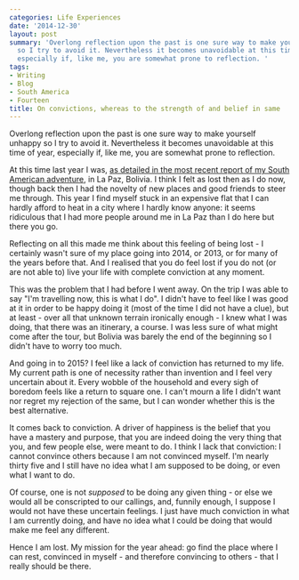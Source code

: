 ```yaml
---
categories: Life Experiences
date: '2014-12-30'
layout: post
summary: 'Overlong reflection upon the past is one sure way to make yourself unhappy
  so I try to avoid it. Nevertheless it becomes unavoidable at this time of year,
  especially if, like me, you are somewhat prone to reflection. '
tags:
- Writing
- Blog
- South America
- Fourteen
title: On convictions, whereas to the strength of and belief in same
---
```


Overlong reflection upon the past is one sure way to make yourself unhappy so I try to avoid it. Nevertheless it becomes unavoidable at this time of year, especially if, like me, you are somewhat prone to reflection. 

At this time last year I was, [as detailed in the most recent report of my South American adventure](/articles/south-america-trip-part-11/), in La Paz, Bolivia. I think I felt as lost then as I do now, though back then I had the novelty of new places and good friends to steer me through. This year I find myself stuck in an expensive flat that I can hardly afford to heat in a city where I hardly know anyone: it seems ridiculous that I had more people around me in La Paz than I do here but there you go.

Reflecting on all this made me think about this feeling of being lost - I certainly wasn't sure of my place going into 2014, or 2013, or for many of the years before that. And I realised that you do feel lost if you do not (or are not able to) live your life with complete conviction at any moment. 

This was the problem that I had before I went away. On the trip I was able to say "I'm travelling now, this is what I do". I didn't have to feel like I was good at it in order to be happy doing it (most of the time I did not have a clue), but at least - over all that unknown terrain ironically enough - I knew what I was doing, that there was an itinerary, a course. I was less sure of what might come after the tour, but Bolivia was barely the end of the beginning so I didn't have to worry too much.

And going in to 2015?  I feel like a lack of conviction has returned to my life. My current path is one of necessity rather than invention and I feel very uncertain about it. Every wobble of the household and every sigh of boredom feels like a return to square one. I can't mourn a life I didn't want nor regret my rejection of the same, but I can wonder whether this is the best alternative. 

It comes back to conviction. A driver of happiness is the belief that you have a mastery and purpose, that you are indeed doing the very thing that you, and few people else, were meant to do. I think I lack that conviction: I cannot convince others because I am not convinced myself. I'm nearly thirty five and I still have no idea what I am supposed to be doing, or even what I want to do.

Of course, one is not *supposed* to be doing any given thing - or else we would all be conscripted to our callings, and, funnily enough, I suppose I would not have these uncertain feelings. I just have much conviction in what I am currently doing, and have no idea what I could be doing that would make me feel any different. 

Hence I am lost. My mission for the year ahead: go find the place where I can rest, convinced in myself - and therefore convincing to others - that I really should be there.